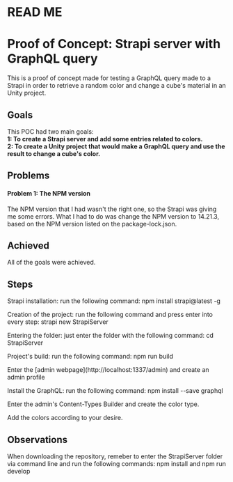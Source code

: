 # READ ME

# Proof of Concept: Strapi server with GraphQL query
This is a proof of concept made for testing a GraphQL query made to a Strapi in order to retrieve a random color and change a cube's material in an Unity project.

<h2> Goals </h2>
<p>
	This POC had two main goals: <br>
	<b> 1: To create a Strapi server and add some entries related to colors. </b> <br>
	<b> 2: To create a Unity project that would make a GraphQL query and use the result to change a cube's color. </b> <br>
</p>

<h2> Problems </h2>
<h4> <p> Problem 1: The NPM version </p> </h4>
<p>
  The NPM version that I had wasn't the right one, so the Strapi was giving me some errors. What I had to do was change the 
  NPM version to 14.21.3, based on the NPM version listed on the package-lock.json.
</p>

<h2> Achieved </h2>
<p>
  All of the goals were achieved.
</p>

<h2> Steps </h2>
<p> Strapi installation: run the following command: npm install strapi@latest -g </p>
<p> Creation of the project: run the following command and press enter into every step: strapi new StrapiServer </p>
<p> Entering the folder: just enter the folder with the following command: cd StrapiServer </p>
<p> Project's build: run the following command: npm run build </p>
<p> Enter the [admin webpage](http://localhost:1337/admin) and create an admin profile </p>
<p> Install the GraphQL: run the following command: npm install --save graphql </p>
<p> Enter the admin's Content-Types Builder and create the color type. </p>
<p> Add the colors according to your desire. </p>

<h2> Observations </h2>
<p> When downloading the repository, remeber to enter the StrapiServer folder via command line and run the following commands: npm install and npm run develop </p>
